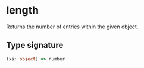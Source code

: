 # length

Returns the number of entries within the given object.

## Type signature

<!-- prettier-ignore-start -->
```typescript
(xs: object) => number
```
<!-- prettier-ignore-end -->
